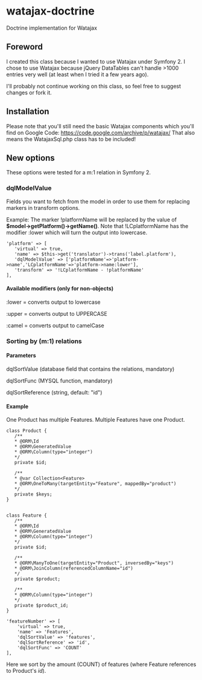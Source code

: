 # watajax-doctrine
Doctrine implementation for Watajax

## Foreword

I created this class because I wanted to use Watajax under Symfony 2. I chose to use Watajax because jQuery DataTables can't handle >1000 entries very well (at least when I tried it a few years ago).

I'll probably not continue working on this class, so feel free to suggest changes or fork it.

## Installation

Please note that you'll still need the basic Watajax components which you'll find on Google Code: https://code.google.com/archive/p/watajax/
That also means the WatajaxSql.php class has to be included!

## New options
These options were tested for a m:1 relation in Symfony 2.

### dqlModelValue
Fields you want to fetch from the model in order to use them for replacing markers in transform options.

Example:
The marker !platformName will be replaced by the value of **$model->getPlatform()->getName()**.
Note that !LCplatformName has the modifier :lower which will turn the output into lowercase.
````
'platform' => [
   'virtual' => true,
   'name' => $this->get('translator')->trans('label.platform'),
   'dqlModelValue' => ['platformName'=>'platform->name','LCplatformName'=>'platform->name:lower'],
   'transform' => '!LCplatformName - !platformName'
],
````

#### Available modifiers (only for non-objects)

:lower = converts output to lowercase

:upper = converts output to UPPERCASE

:camel = converts output to camelCase

### Sorting by (m:1) relations

#### Parameters

dqlSortValue (database field that contains the relations, mandatory)

dqlSortFunc (MYSQL function, mandatory)

dqlSortReference (string, default: "id")

#### Example

One Product has multiple Features. Multiple Features have one Product.

````
class Product {
   /**
   * @ORM\Id
   * @ORM\GeneratedValue
   * @ORM\Column(type="integer")
   */
   private $id;
   
   /**
   * @var Collection<Feature>
   * @ORM\OneToMany(targetEntity="Feature", mappedBy="product")
   */
   private $keys;
}


class Feature {
   /**
   * @ORM\Id
   * @ORM\GeneratedValue
   * @ORM\Column(type="integer")
   */
   private $id;
   
   /**
   * @ORM\ManyToOne(targetEntity="Product", inversedBy="keys")
   * @ORM\JoinColumn(referencedColumnName="id")
   */
   private $product;
	
   /**
   * @ORM\Column(type="integer")
   */
   private $product_id;
}
````

````
'featureNumber' => [
    'virtual' => true,
    'name' => 'Features',
    'dqlSortValue' => 'features',
    'dqlSortReference' => 'id',
    'dqlSortFunc' => 'COUNT'
],
````

Here we sort by the amount (COUNT) of features (where Feature references to Product's *id*).